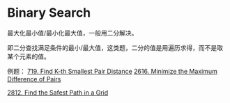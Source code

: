 # Binary Search

最大化最小值/最小化最大值，一般用二分解决。

即二分查找满足条件的最小/最大值，这类题，二分的值是用遍历求得，而不是取某个元素的值。

例题：
[719. Find K-th Smallest Pair Distance](https://leetcode.com/problems/find-k-th-smallest-pair-distance/)
[2616. Minimize the Maximum Difference of Pairs](https://leetcode.com/problems/minimize-the-maximum-difference-of-pairs/)

[2812. Find the Safest Path in a Grid](https://leetcode.com/problems/find-the-safest-path-in-a-grid/)

